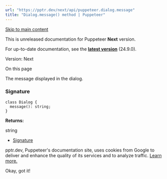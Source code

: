 ```yaml
---
url: "https://pptr.dev/next/api/puppeteer.dialog.message"
title: "Dialog.message() method | Puppeteer"
---
```


[Skip to main content](https://pptr.dev/next/api/puppeteer.dialog.message#__docusaurus_skipToContent_fallback)

This is unreleased documentation for Puppeteer **Next** version.

For up-to-date documentation, see the **[latest version](https://pptr.dev/api/puppeteer.dialog.message)** (24.9.0).

Version: Next

On this page

The message displayed in the dialog.

### Signature [​](https://pptr.dev/next/api/puppeteer.dialog.message\#signature "Direct link to Signature")

```codeBlockLines_RjmQ
class Dialog {
  message(): string;
}

```

**Returns:**

string

- [Signature](https://pptr.dev/next/api/puppeteer.dialog.message#signature)

pptr.dev, Puppeteer's documentation site, uses cookies from Google to deliver and enhance the quality of its services and to analyze traffic. [Learn more.](https://policies.google.com/technologies/cookies)

Okay, got it!